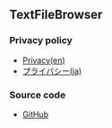 ## TextFileBrowser

### Privacy policy
- [Privacy(en)](https://sentaroh.github.io/Documents/TextFileBrowser/TextFileBrowser_about_JA_Privacy.html)
- [プライバシー(ja)](https://sentaroh.github.io/Documents/TextFileBrowser/TextFileBrowser_about_JA_Privacy.html)

### Source code

- [GitHub](https://github.com/Sentaroh/TextFileBrowser)